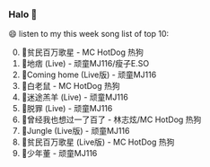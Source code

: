 

### Halo 👋

😄 listen to my this week song list of top 10:

0. 🌈贫民百万歌星 - MC HotDog 热狗
1. 🌈地痞 (Live) - 顽童MJ116/瘦子E.SO
2. 🌈Coming home (Live版) - 顽童MJ116
3. 🌈白老鼠 - MC HotDog 热狗
4. 🌈迷途羔羊 (Live) - 顽童MJ116
5. 🌈脱罪 (Live) - 顽童MJ116
6. 🌈曾经我也想过一了百了 - 林志炫/MC HotDog 热狗
7. 🌈Jungle (Live版) - 顽童MJ116
8. 🌈贫民百万歌星 (Live版) - MC HotDog 热狗
9. 🌈少年董 - 顽童MJ116

